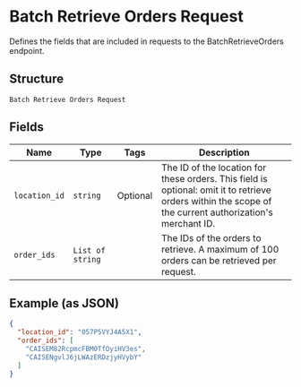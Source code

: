 
# Batch Retrieve Orders Request

Defines the fields that are included in requests to the
BatchRetrieveOrders endpoint.

## Structure

`Batch Retrieve Orders Request`

## Fields

| Name | Type | Tags | Description |
|  --- | --- | --- | --- |
| `location_id` | `string` | Optional | The ID of the location for these orders. This field is optional: omit it to retrieve<br>orders within the scope of the current authorization's merchant ID. |
| `order_ids` | `List of string` |  | The IDs of the orders to retrieve. A maximum of 100 orders can be retrieved per request. |

## Example (as JSON)

```json
{
  "location_id": "057P5VYJ4A5X1",
  "order_ids": [
    "CAISEM82RcpmcFBM0TfOyiHV3es",
    "CAISENgvlJ6jLWAzERDzjyHVybY"
  ]
}
```

